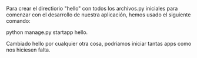 Para crear el directiorio "hello" con todos los archivos.py iniciales para comenzar con el desarrollo de nuestra aplicación, hemos usado el siguiente comando:

python manage.py startapp hello.

Cambiado hello por cualquier otra cosa, podriamos iniciar tantas apps como nos hiciesen falta.
